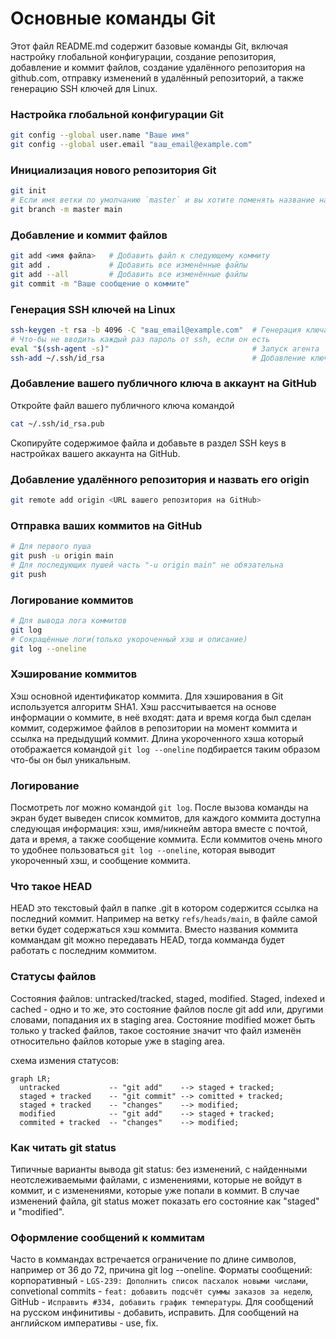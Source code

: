 # Основные команды Git

Этот файл README.md содержит базовые команды Git, включая настройку глобальной конфигурации, создание репозитория, добавление и коммит файлов, создание удалённого репозитория на github.com, отправку изменений в удалённый репозиторий, а также генерацию SSH ключей для Linux.


### Настройка глобальной конфигурации Git
```bash
git config --global user.name "Ваше имя"
git config --global user.email "ваш_email@example.com"
```


### Инициализация нового репозитория Git
```bash
git init
# Если имя ветки по умолчанию `master` и вы хотите поменять название на `main`
git branch -m master main
```


### Добавление и коммит файлов
```bash
git add <имя файла>   # Добавить файл к следующему коммиту
git add .             # Добавить все изменённые файлы
git add --all         # Добавить все изменённые файлы
git commit -m "Ваше сообщение о коммите"
```


### Генерация SSH ключей на Linux
```bash
ssh-keygen -t rsa -b 4096 -C "ваш_email@example.com"  # Генерация ключа
# Что-бы не вводить каждый раз пароль от ssh, если он есть
eval "$(ssh-agent -s)"                                # Запуск агента
ssh-add ~/.ssh/id_rsa                                 # Добавление ключа к агенту
```


### Добавление вашего публичного ключа в аккаунт на GitHub
Откройте файл вашего публичного ключа командой
```bash
cat ~/.ssh/id_rsa.pub
```
Скопируйте содержимое файла и добавьте в раздел SSH keys в настройках вашего аккаунта на GitHub.


### Добавление удалённого репозитория и назвать его origin
```bash
git remote add origin <URL вашего репозитория на GitHub>
```


### Отправка ваших коммитов на GitHub
```bash
# Для первого пуша
git push -u origin main
# Для последующих пушей часть "-u origin main" не обязательна
git push
```

### Логирование коммитов
```bash
# Для вывода лога коммитов
git log
# Сокращённые логи(только укороченный хэш и описание)
git log --oneline
```


### Хэширование коммитов
Хэш основной идентификатор коммита. Для хэширования в Git используется алгоритм SHA1. Хэш рассчитывается на основе информации о коммите, в неё входят: дата и время когда был сделан коммит, содержимое файлов в репозитории на момент коммита и ссылка на предыдущий коммит. Длина укороченного хэша который отображается командой `git log --oneline` подбирается таким образом что-бы он был уникальным.


### Логирование
Посмотреть лог можно командой `git log`. После вызова команды на экран будет выведен список коммитов, для каждого коммита доступна следующая информация: хэш, имя/никнейм автора вместе с почтой, дата и время, а также сообщение коммита. Если коммитов очень много то удобнее пользоваться `git log --oneline`, которая выводит укороченный хэш, и сообщение коммита.


### Что такое HEAD
HEAD это текстовый файл в папке .git в котором содержится ссылка на последний коммит. Например на ветку `refs/heads/main`, в файле самой ветки будет содержаться хэш коммита. Вместо названия коммита коммандам git можно передавать HEAD, тогда комманда будет работать с последним коммитом.


### Статусы файлов
Состояния файлов: untracked/tracked, staged, modified. Staged, indexed и cached - одно и то же, это состояние файлов после git add или, другими словами, попадания их в staging area. Состояние modified может быть только у tracked файлов, такое состояние значит что файл изменён относительно файлов которые уже в staging area.

схема измения статусов:

```mermaid
graph LR;
  untracked           -- "git add"    --> staged + tracked;
  staged + tracked    -- "git commit" --> comitted + tracked;
  staged + tracked    -- "changes"    --> modified;
  modified            -- "git add"    --> staged + tracked;
  commited + tracked  -- "changes"    --> modified;
```


### Как читать git status
Типичные варианты вывода git status: без изменений, с найденными неотслеживаемыми файлами, с изменениями, которые не войдут в коммит, и с изменениями, которые уже попали в коммит. В случае изменений файла, git status может показать его состояние как "staged" и "modified".


### Оформление сообщений к коммитам
Часто в коммандах встречается ограничение по длине символов, например от 36 до 72, причина git log --oneline. Форматы сообщений: корпоративный - `LGS-239: Дополнить список пасхалок новыми числами`, convetional commits - `feat: добавить подсчёт суммы заказов за неделю`, GitHub - `Исправить #334, добавить график температуры`. Для сообщений на русском инфинитивы - добавить, исправить. Для сообщений на английском императивы - use,  fix.
